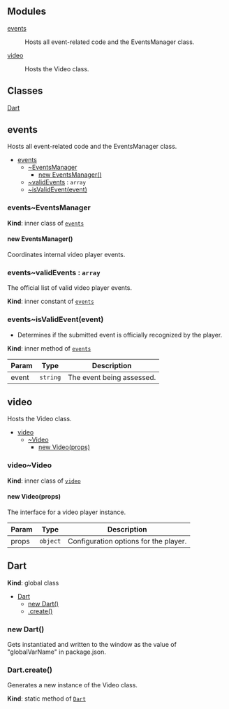 ## Modules

<dl>
<dt><a href="#module_events">events</a></dt>
<dd><p>Hosts all event-related code and the EventsManager class.</p>
</dd>
<dt><a href="#module_video">video</a></dt>
<dd><p>Hosts the Video class.</p>
</dd>
</dl>

## Classes

<dl>
<dt><a href="#Dart">Dart</a></dt>
<dd></dd>
</dl>

<a name="module_events"></a>

## events
Hosts all event-related code and the EventsManager class.


* [events](#module_events)
    * [~EventsManager](#module_events..EventsManager)
        * [new EventsManager()](#new_module_events..EventsManager_new)
    * [~validEvents](#module_events..validEvents) : <code>array</code>
    * [~isValidEvent(event)](#module_events..isValidEvent)

<a name="module_events..EventsManager"></a>

### events~EventsManager
**Kind**: inner class of <code>[events](#module_events)</code>  
<a name="new_module_events..EventsManager_new"></a>

#### new EventsManager()
Coordinates internal video player events.

<a name="module_events..validEvents"></a>

### events~validEvents : <code>array</code>
The official list of valid video player events.

**Kind**: inner constant of <code>[events](#module_events)</code>  
<a name="module_events..isValidEvent"></a>

### events~isValidEvent(event)
- Determines if the submitted event is officially
recognized by the player.

**Kind**: inner method of <code>[events](#module_events)</code>  

| Param | Type | Description |
| --- | --- | --- |
| event | <code>string</code> | The event being assessed. |

<a name="module_video"></a>

## video
Hosts the Video class.


* [video](#module_video)
    * [~Video](#module_video..Video)
        * [new Video(props)](#new_module_video..Video_new)

<a name="module_video..Video"></a>

### video~Video
**Kind**: inner class of <code>[video](#module_video)</code>  
<a name="new_module_video..Video_new"></a>

#### new Video(props)
The interface for a video player instance.


| Param | Type | Description |
| --- | --- | --- |
| props | <code>object</code> | Configuration options for the player. |

<a name="Dart"></a>

## Dart
**Kind**: global class  

* [Dart](#Dart)
    * [new Dart()](#new_Dart_new)
    * [.create()](#Dart.create)

<a name="new_Dart_new"></a>

### new Dart()
Gets instantiated and written to the window
as the value of "globalVarName" in package.json.

<a name="Dart.create"></a>

### Dart.create()
Generates a new instance of the Video class.

**Kind**: static method of <code>[Dart](#Dart)</code>  
